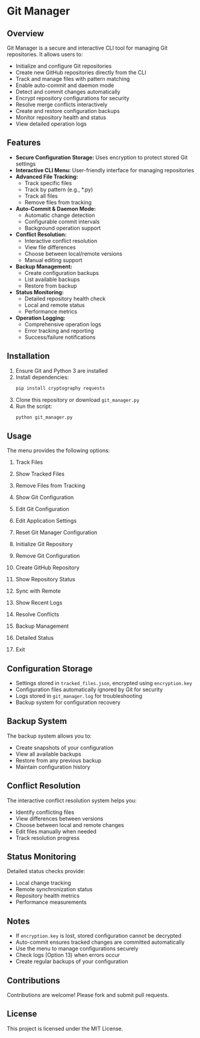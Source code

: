 # Git Manager

## Overview

Git Manager is a secure and interactive CLI tool for managing Git repositories. It allows users to:

- Initialize and configure Git repositories
- Create new GitHub repositories directly from the CLI
- Track and manage files with pattern matching
- Enable auto-commit and daemon mode
- Detect and commit changes automatically
- Encrypt repository configurations for security
- Resolve merge conflicts interactively
- Create and restore configuration backups
- Monitor repository health and status
- View detailed operation logs

## Features

- **Secure Configuration Storage:** Uses encryption to protect stored Git settings
- **Interactive CLI Menu:** User-friendly interface for managing repositories
- **Advanced File Tracking:** 
  - Track specific files
  - Track by pattern (e.g., *.py)
  - Track all files
  - Remove files from tracking
- **Auto-Commit & Daemon Mode:**
  - Automatic change detection
  - Configurable commit intervals
  - Background operation support
- **Conflict Resolution:**
  - Interactive conflict resolution
  - View file differences
  - Choose between local/remote versions
  - Manual editing support
- **Backup Management:**
  - Create configuration backups
  - List available backups
  - Restore from backup
- **Status Monitoring:**
  - Detailed repository health check
  - Local and remote status
  - Performance metrics
- **Operation Logging:**
  - Comprehensive operation logs
  - Error tracking and reporting
  - Success/failure notifications

## Installation

1. Ensure Git and Python 3 are installed
2. Install dependencies:
   ```bash
   pip install cryptography requests
   ```
3. Clone this repository or download `git_manager.py`
4. Run the script:
   ```bash
   python git_manager.py
   ```

## Usage

The menu provides the following options:

1. Track Files
2. Show Tracked Files
3. Remove Files from Tracking

4. Show Git Configuration
5. Edit Git Configuration

6. Edit Application Settings
7. Reset Git Manager Configuration

8. Initialize Git Repository
9. Remove Git Configuration
10. Create GitHub Repository
11. Show Repository Status
12. Sync with Remote
13. Show Recent Logs
14. Resolve Conflicts
15. Backup Management
16. Detailed Status
17. Exit

## Configuration Storage

- Settings stored in `tracked_files.json`, encrypted using `encryption.key`
- Configuration files automatically ignored by Git for security
- Logs stored in `git_manager.log` for troubleshooting
- Backup system for configuration recovery

## Backup System

The backup system allows you to:
- Create snapshots of your configuration
- View all available backups
- Restore from any previous backup
- Maintain configuration history

## Conflict Resolution

The interactive conflict resolution system helps you:
- Identify conflicting files
- View differences between versions
- Choose between local and remote changes
- Edit files manually when needed
- Track resolution progress

## Status Monitoring

Detailed status checks provide:
- Local change tracking
- Remote synchronization status
- Repository health metrics
- Performance measurements

## Notes

- If `encryption.key` is lost, stored configuration cannot be decrypted
- Auto-commit ensures tracked changes are committed automatically
- Use the menu to manage configurations securely
- Check logs (Option 13) when errors occur
- Create regular backups of your configuration

## Contributions

Contributions are welcome! Please fork and submit pull requests.

## License

This project is licensed under the MIT License.
